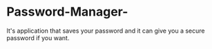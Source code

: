 # Password-Manager-
It's application that saves your password and it can give you a secure password if you want.
